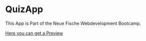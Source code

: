 # QuizApp

This App is Part of the Neue Fische Webdevelopment Bootcamp.

[Here you can get a Preview](https://peetthesing.github.io/QuizApp/)
